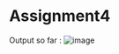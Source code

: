 # Assignment4
Output so far : 
![image](https://user-images.githubusercontent.com/92407474/141725391-2f4b8ea7-8366-493f-ae8a-286e9c9c6cde.png)

